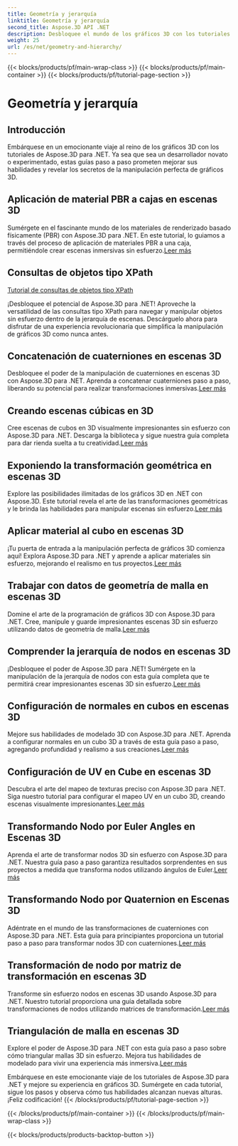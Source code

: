 ```yaml
---
title: Geometría y jerarquía
linktitle: Geometría y jerarquía
second_title: Aspose.3D API .NET
description: Desbloquee el mundo de los gráficos 3D con los tutoriales de Aspose.3D para .NET. Desde la aplicación de materiales PBR hasta transformaciones geométricas, domina cada aspecto sin esfuerzo.
weight: 25
url: /es/net/geometry-and-hierarchy/
---
```


{{< blocks/products/pf/main-wrap-class >}}
{{< blocks/products/pf/main-container >}}
{{< blocks/products/pf/tutorial-page-section >}}

# Geometría y jerarquía

## Introducción

Embárquese en un emocionante viaje al reino de los gráficos 3D con los tutoriales de Aspose.3D para .NET. Ya sea que sea un desarrollador novato o experimentado, estas guías paso a paso prometen mejorar sus habilidades y revelar los secretos de la manipulación perfecta de gráficos 3D.

## Aplicación de material PBR a cajas en escenas 3D

 Sumérgete en el fascinante mundo de los materiales de renderizado basado físicamente (PBR) con Aspose.3D para .NET. En este tutorial, lo guiamos a través del proceso de aplicación de materiales PBR a una caja, permitiéndole crear escenas inmersivas sin esfuerzo.[Leer más](./apply-pbr-material-to-box/)


## Consultas de objetos tipo XPath

[Tutorial de consultas de objetos tipo XPath](./xpath-like-object-queries/)

¡Desbloquee el potencial de Aspose.3D para .NET! Aproveche la versatilidad de las consultas tipo XPath para navegar y manipular objetos sin esfuerzo dentro de la jerarquía de escenas. Descárguelo ahora para disfrutar de una experiencia revolucionaria que simplifica la manipulación de gráficos 3D como nunca antes.


## Concatenación de cuaterniones en escenas 3D

 Desbloquee el poder de la manipulación de cuaterniones en escenas 3D con Aspose.3D para .NET. Aprenda a concatenar cuaterniones paso a paso, liberando su potencial para realizar transformaciones inmersivas.[Leer más](./concatenate-quaternions/)

## Creando escenas cúbicas en 3D

Cree escenas de cubos en 3D visualmente impresionantes sin esfuerzo con Aspose.3D para .NET. Descarga la biblioteca y sigue nuestra guía completa para dar rienda suelta a tu creatividad.[Leer más](./create-cube-scenes/)

## Exponiendo la transformación geométrica en escenas 3D

 Explore las posibilidades ilimitadas de los gráficos 3D en .NET con Aspose.3D. Este tutorial revela el arte de las transformaciones geométricas y le brinda las habilidades para manipular escenas sin esfuerzo.[Leer más](./expose-geometric-transformation)

## Aplicar material al cubo en escenas 3D

 ¡Tu puerta de entrada a la manipulación perfecta de gráficos 3D comienza aquí! Explora Aspose.3D para .NET y aprende a aplicar materiales sin esfuerzo, mejorando el realismo en tus proyectos.[Leer más](./material-to-cube/)

## Trabajar con datos de geometría de malla en escenas 3D

 Domine el arte de la programación de gráficos 3D con Aspose.3D para .NET. Cree, manipule y guarde impresionantes escenas 3D sin esfuerzo utilizando datos de geometría de malla.[Leer más](./mesh-geometry-data/)

## Comprender la jerarquía de nodos en escenas 3D

¡Desbloquee el poder de Aspose.3D para .NET! Sumérgete en la manipulación de la jerarquía de nodos con esta guía completa que te permitirá crear impresionantes escenas 3D sin esfuerzo.[Leer más](./node-hierarchy/)

## Configuración de normales en cubos en escenas 3D

 Mejore sus habilidades de modelado 3D con Aspose.3D para .NET. Aprenda a configurar normales en un cubo 3D a través de esta guía paso a paso, agregando profundidad y realismo a sus creaciones.[Leer más](./setup-normals-cube/)

## Configuración de UV en Cube en escenas 3D

 Descubra el arte del mapeo de texturas preciso con Aspose.3D para .NET. Siga nuestro tutorial para configurar el mapeo UV en un cubo 3D, creando escenas visualmente impresionantes.[Leer más](./setup-uv-cube/)

## Transformando Nodo por Euler Angles en Escenas 3D

 Aprenda el arte de transformar nodos 3D sin esfuerzo con Aspose.3D para .NET. Nuestra guía paso a paso garantiza resultados sorprendentes en sus proyectos a medida que transforma nodos utilizando ángulos de Euler.[Leer más](./transformation-node-euler-angles/)

## Transformando Nodo por Quaternion en Escenas 3D

Adéntrate en el mundo de las transformaciones de cuaterniones con Aspose.3D para .NET. Esta guía para principiantes proporciona un tutorial paso a paso para transformar nodos 3D con cuaterniones.[Leer más](./transformation-node-quaternion/)

## Transformación de nodo por matriz de transformación en escenas 3D

 Transforme sin esfuerzo nodos en escenas 3D usando Aspose.3D para .NET. Nuestro tutorial proporciona una guía detallada sobre transformaciones de nodos utilizando matrices de transformación.[Leer más](./transformation-node-matrix/)

## Triangulación de malla en escenas 3D

 Explore el poder de Aspose.3D para .NET con esta guía paso a paso sobre cómo triangular mallas 3D sin esfuerzo. Mejora tus habilidades de modelado para vivir una experiencia más inmersiva.[Leer más](./triangulate-mesh/)

Embárquese en este emocionante viaje de los tutoriales de Aspose.3D para .NET y mejore su experiencia en gráficos 3D. Sumérgete en cada tutorial, sigue los pasos y observa cómo tus habilidades alcanzan nuevas alturas. ¡Feliz codificación!
{{< /blocks/products/pf/tutorial-page-section >}}

{{< /blocks/products/pf/main-container >}}
{{< /blocks/products/pf/main-wrap-class >}}

{{< blocks/products/products-backtop-button >}}
